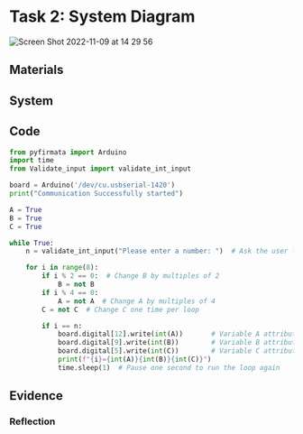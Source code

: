 
# Task 2: System Diagram
![Screen Shot 2022-11-09 at 14 29 56](https://user-images.githubusercontent.com/111819437/200759418-37b7f9b5-03aa-4d2c-9519-d639d2666938.png)

## Materials


## System


## Code

```.py
from pyfirmata import Arduino
import time
from Validate_input import validate_int_input

board = Arduino('/dev/cu.usbserial-1420')
print("Communication Successfully started")

A = True
B = True
C = True

while True:
    n = validate_int_input("Please enter a number: ")  # Ask the user for a number

    for i in range(8):
        if i % 2 == 0:  # Change B by multiples of 2
            B = not B
        if i % 4 == 0:
            A = not A  # Change A by multiples of 4
        C = not C  # Change C one time per loop

        if i == n:
            board.digital[12].write(int(A))       # Variable A attributed to port 12 in the arduino
            board.digital[9].write(int(B))        # Variable B attributed to port 9 in the arduino
            board.digital[5].write(int(C))        # Variable C attributed to port 5 in the arduino
            print(f"{i}={int(A)}{int(B)}{int(C)}")
            time.sleep(1)  # Pause one second to run the loop again

```

## Evidence

### Reflection
